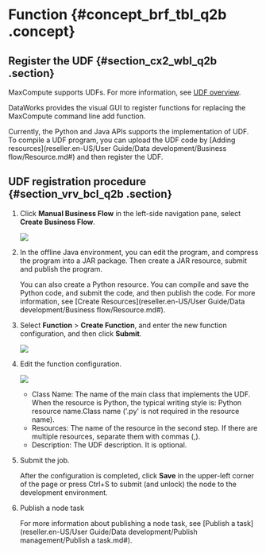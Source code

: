 # Function {#concept_brf_tbl_q2b .concept}

## Register the UDF {#section_cx2_wbl_q2b .section}

MaxCompute supports UDFs. For more information, see [UDF overview](https://www.alibabacloud.com/help/doc-detail/27866.htm). 

DataWorks provides the visual GUI to register functions for replacing the MaxCompute command line add function.

Currently, the Python and Java APIs supports the implementation of UDF. To compile a UDF program, you can upload the UDF code by [Adding resources](reseller.en-US/User Guide/Data development/Business flow/Resource.md#) and then register the UDF.

## UDF registration procedure {#section_vrv_bcl_q2b .section}

1.  Click **Manual Business Flow** in the left-side navigation pane, select **Create Business Flow**.

    ![](http://static-aliyun-doc.oss-cn-hangzhou.aliyuncs.com/assets/img/16319/15525334687961_en-US.png)

2.  In the offline Java environment, you can edit the program, and compress the program into a JAR package. Then create a JAR resource, submit and publish the program.

    You can also create a Python resource. You can compile and save the Python code, and submit the code, and then publish the code. For more information, see [Create Resources](reseller.en-US/User Guide/Data development/Business flow/Resource.md#).

3.  Select **Function** \> **Create Function**, and enter the new function configuration, and then click **Submit**.

    ![](http://static-aliyun-doc.oss-cn-hangzhou.aliyuncs.com/assets/img/16317/15525334687995_en-US.png)

4.  Edit the function configuration.

    ![](http://static-aliyun-doc.oss-cn-hangzhou.aliyuncs.com/assets/img/16317/15525334687996_en-US.png)

    -   Class Name: The name of the main class that implements the UDF. When the resource is Python, the typical writing style is: Python resource name.Class name \('.py' is not required in the resource name\).
    -   Resources: The name of the resource in the second step. If there are multiple resources, separate them with commas \(,\).
    -   Description: The UDF description. It is optional.
5.  Submit the job.

    After the configuration is completed, click **Save** in the upper-left corner of the page or press Ctrl+S to submit \(and unlock\) the node to the development environment.

6.  Publish a node task

    For more information about publishing a node task, see [Publish a task](reseller.en-US/User Guide/Data development/Publish management/Publish a task.md#).


